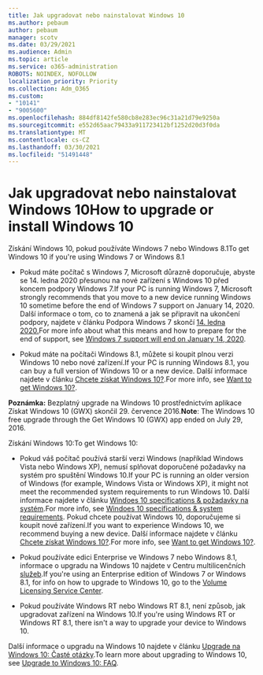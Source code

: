 ```yaml
---
title: Jak upgradovat nebo nainstalovat Windows 10
ms.author: pebaum
author: pebaum
manager: scotv
ms.date: 03/29/2021
ms.audience: Admin
ms.topic: article
ms.service: o365-administration
ROBOTS: NOINDEX, NOFOLLOW
localization_priority: Priority
ms.collection: Adm_O365
ms.custom:
- "10141"
- "9005600"
ms.openlocfilehash: 884df8142fe580cb8e283ec96c31a21d79e9250a
ms.sourcegitcommit: e552d65aac79433a911723412bf1252d20d3f0da
ms.translationtype: MT
ms.contentlocale: cs-CZ
ms.lasthandoff: 03/30/2021
ms.locfileid: "51491448"
---
```

# <a name="how-to-upgrade-or-install-windows-10"></a><span data-ttu-id="ff0fa-102">Jak upgradovat nebo nainstalovat Windows 10</span><span class="sxs-lookup"><span data-stu-id="ff0fa-102">How to upgrade or install Windows 10</span></span>

<span data-ttu-id="ff0fa-103">Získání Windows 10, pokud používáte Windows 7 nebo Windows 8.1</span><span class="sxs-lookup"><span data-stu-id="ff0fa-103">To get Windows 10 if you're using Windows 7 or Windows 8.1</span></span>

- <span data-ttu-id="ff0fa-104">Pokud máte počítač s Windows 7, Microsoft důrazně doporučuje, abyste se 14. ledna 2020 přesunou na nové zařízení s Windows 10 před koncem podpory Windows 7.</span><span class="sxs-lookup"><span data-stu-id="ff0fa-104">If your PC is running Windows 7, Microsoft strongly recommends that you move to a new device running Windows 10 sometime before the end of Windows 7 support on January 14, 2020.</span></span> <span data-ttu-id="ff0fa-105">Další informace o tom, co to znamená a jak se připravit na ukončení podpory, najdete v článku Podpora Windows 7 skončí [14. ledna 2020.](https://support.microsoft.com/help/4057281/)</span><span class="sxs-lookup"><span data-stu-id="ff0fa-105">For more info about what this means and how to prepare for the end of support, see [Windows 7 support will end on January 14, 2020](https://support.microsoft.com/help/4057281/).</span></span>

- <span data-ttu-id="ff0fa-106">Pokud máte na počítači Windows 8.1, můžete si koupit plnou verzi Windows 10 nebo nové zařízení.</span><span class="sxs-lookup"><span data-stu-id="ff0fa-106">If your PC is running Windows 8.1, you can buy a full version of Windows 10 or a new device.</span></span> <span data-ttu-id="ff0fa-107">Další informace najdete v článku [Chcete získat Windows 10?](https://www.microsoft.com/windows/get-windows-10).</span><span class="sxs-lookup"><span data-stu-id="ff0fa-107">For more info, see [Want to get Windows 10?](https://www.microsoft.com/windows/get-windows-10).</span></span>

<span data-ttu-id="ff0fa-108">**Poznámka:** Bezplatný upgrade na Windows 10 prostřednictvím aplikace Získat Windows 10 (GWX) skončil 29. července 2016.</span><span class="sxs-lookup"><span data-stu-id="ff0fa-108">**Note**: The Windows 10 free upgrade through the Get Windows 10 (GWX) app ended on July 29, 2016.</span></span>

<span data-ttu-id="ff0fa-109">Získání Windows 10:</span><span class="sxs-lookup"><span data-stu-id="ff0fa-109">To get Windows 10:</span></span> 

- <span data-ttu-id="ff0fa-110">Pokud váš počítač používá starší verzi Windows (například Windows Vista nebo Windows XP), nemusí splňovat doporučené požadavky na systém pro spuštění Windows 10.</span><span class="sxs-lookup"><span data-stu-id="ff0fa-110">If your PC is running an older version of Windows (for example, Windows Vista or Windows XP), it might not meet the recommended system requirements to run Windows 10.</span></span> <span data-ttu-id="ff0fa-111">Další informace najdete v článku [Windoes 10 specifications & požadavky na systém](https://www.microsoft.com/windows/windows-10-specifications).</span><span class="sxs-lookup"><span data-stu-id="ff0fa-111">For more info, see [Windoes 10 specifications & system requirements](https://www.microsoft.com/windows/windows-10-specifications).</span></span> <span data-ttu-id="ff0fa-112">Pokud chcete používat Windows 10, doporučujeme si koupit nové zařízení.</span><span class="sxs-lookup"><span data-stu-id="ff0fa-112">If you want to experience Windows 10, we recommend buying a new device.</span></span> <span data-ttu-id="ff0fa-113">Další informace najdete v článku [Chcete získat Windows 10?](https://www.microsoft.com/windows/get-windows-10).</span><span class="sxs-lookup"><span data-stu-id="ff0fa-113">For more info, see [Want to get Windows 10?](https://www.microsoft.com/windows/get-windows-10).</span></span>

- <span data-ttu-id="ff0fa-114">Pokud používáte edici Enterprise ve Windows 7 nebo Windows 8.1, informace o upgradu na Windows 10 najdete v Centru multilicenčních [služeb](https://www.microsoft.com/licensing/servicecenter/default.aspx).</span><span class="sxs-lookup"><span data-stu-id="ff0fa-114">If you're using an Enterprise edition of Windows 7 or Windows 8.1, for info on how to upgrade to Windows 10, go to the [Volume Licensing Service Center](https://www.microsoft.com/licensing/servicecenter/default.aspx).</span></span>

- <span data-ttu-id="ff0fa-115">Pokud používáte Windows RT nebo Windows RT 8.1, není způsob, jak upgradovat zařízení na Windows 10.</span><span class="sxs-lookup"><span data-stu-id="ff0fa-115">If you're using Windows RT or Windows RT 8.1, there isn't a way to upgrade your device to Windows 10.</span></span>

<span data-ttu-id="ff0fa-116">Další informace o upgradu na Windows 10 najdete v článku [Upgrade na Windows 10: Časté otázky](https://support.microsoft.com/windows/upgrade-to-windows-10-faq-cce52341-7943-594e-72ce-e1cf00382445).</span><span class="sxs-lookup"><span data-stu-id="ff0fa-116">To learn more about upgrading to Windows 10, see [Upgrade to Windows 10: FAQ](https://support.microsoft.com/windows/upgrade-to-windows-10-faq-cce52341-7943-594e-72ce-e1cf00382445).</span></span>
